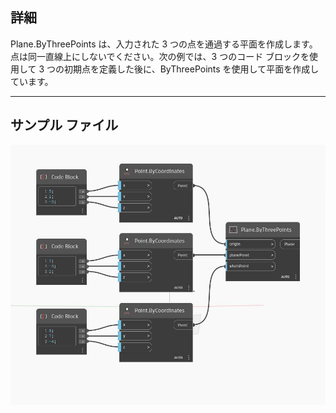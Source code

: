 ## 詳細
Plane.ByThreePoints は、入力された 3 つの点を通過する平面を作成します。点は同一直線上にしないでください。次の例では、3 つのコード ブロックを使用して 3 つの初期点を定義した後に、ByThreePoints を使用して平面を作成しています。
___
## サンプル ファイル

![ByThreePoints](./Autodesk.DesignScript.Geometry.Plane.ByThreePoints_img.jpg)

